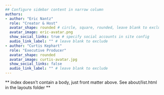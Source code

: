 ```yaml
---
## Configure sidebar content in narrow column
authors:
- author: "Eric Nantz"
  role: "Creator & Host"
  avatar_shape: rounded # circle, square, rounded, leave blank to exclude
  avatar_image: eric-avatar.png
  show_social_links: true # specify social accounts in site config
  audio_link_label: "" # leave blank to exclude
- author: "Curtis Kephart"
  role: "Executive Producer"
  avatar_shape: rounded 
  avatar_image: curtis-avatar.jpg
  show_social_links: false 
  audio_link_label: "" # leave blank to exclude
---
```


** index doesn't contain a body, just front matter above.
See about/list.html in the layouts folder **